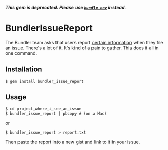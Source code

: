 ***This gem is deprecated. Please use [`bundle env`][bundle-env] instead.***

[bundle-env]: https://github.com/carlhuda/bundler/commit/ebd9315339dc6ff0b101c70137f2cd622f880b08

# BundlerIssueReport

The Bundler team asks that users report [certain information][ISSUES.md] when
they file an issue.  There's a lot of it.  It's kind of a pain to gather.
This does it all in one command.

[ISSUES.md]: https://github.com/Peeja/pair_exchange/commit/bb6da645656c7be8c8a752eed4990e8541565eda


## Installation

    $ gem install bundler_issue_report

## Usage

    $ cd project_where_i_see_an_issue
    $ bundler_issue_report | pbcopy # (on a Mac)

or

    $ bundler_issue_report > report.txt

Then paste the report into a new gist and link to it in your issue.

